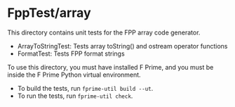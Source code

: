 # FppTest/array

This directory contains unit tests for the FPP array code generator.

* ArrayToStringTest: Tests array toString() and ostream operator functions
* FormatTest: Tests FPP format strings

To use this directory, you must have installed F Prime, and you must be inside 
the F Prime Python virtual environment.

* To build the tests, run `fprime-util build --ut`.
* To run the tests, run `fprime-util check`.